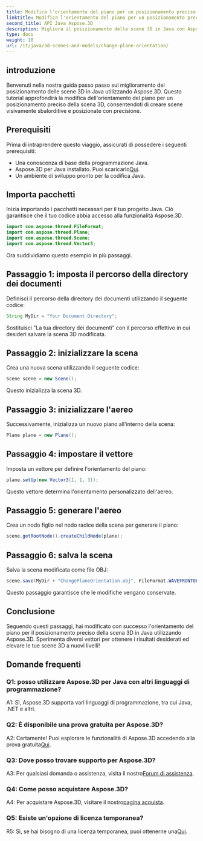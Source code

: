 ```yaml
---
title: Modifica l'orientamento del piano per un posizionamento preciso della scena 3D in Java
linktitle: Modifica l'orientamento del piano per un posizionamento preciso della scena 3D in Java
second_title: API Java Aspose.3D
description: Migliora il posizionamento delle scene 3D in Java con Aspose.3D. Modifica l'orientamento del piano per maggiore precisione. Scaricalo ora per un'esperienza visiva accattivante.
type: docs
weight: 10
url: /it/java/3d-scenes-and-models/change-plane-orientation/
---
```

## introduzione

Benvenuti nella nostra guida passo passo sul miglioramento del posizionamento delle scene 3D in Java utilizzando Aspose.3D. Questo tutorial approfondirà la modifica dell'orientamento del piano per un posizionamento preciso della scena 3D, consentendoti di creare scene visivamente sbalorditive e posizionate con precisione.

## Prerequisiti

Prima di intraprendere questo viaggio, assicurati di possedere i seguenti prerequisiti:

- Una conoscenza di base della programmazione Java.
- Aspose.3D per Java installato. Puoi scaricarlo[Qui](https://releases.aspose.com/3d/java/).
- Un ambiente di sviluppo pronto per la codifica Java.

## Importa pacchetti

Inizia importando i pacchetti necessari per il tuo progetto Java. Ciò garantisce che il tuo codice abbia accesso alla funzionalità Aspose.3D. 

```java
import com.aspose.threed.FileFormat;
import com.aspose.threed.Plane;
import com.aspose.threed.Scene;
import com.aspose.threed.Vector3;
```

Ora suddividiamo questo esempio in più passaggi.

## Passaggio 1: imposta il percorso della directory dei documenti

Definisci il percorso della directory dei documenti utilizzando il seguente codice:

```java
String MyDir = "Your Document Directory";
```

Sostituisci "La tua directory dei documenti" con il percorso effettivo in cui desideri salvare la scena 3D modificata.

## Passaggio 2: inizializzare la scena

Crea una nuova scena utilizzando il seguente codice:

```java
Scene scene = new Scene();
```

Questo inizializza la scena 3D.

## Passaggio 3: inizializzare l'aereo

Successivamente, inizializza un nuovo piano all'interno della scena:

```java
Plane plane = new Plane();
```

## Passaggio 4: impostare il vettore

Imposta un vettore per definire l'orientamento del piano:

```java
plane.setUp(new Vector3(1, 1, 3));
```

Questo vettore determina l'orientamento personalizzato dell'aereo.

## Passaggio 5: generare l'aereo

Crea un nodo figlio nel nodo radice della scena per generare il piano:

```java
scene.getRootNode().createChildNode(plane);
```

## Passaggio 6: salva la scena

Salva la scena modificata come file OBJ:

```java
scene.save(MyDir + "ChangePlaneOrientation.obj", FileFormat.WAVEFRONTOBJ);
```

Questo passaggio garantisce che le modifiche vengano conservate.

## Conclusione

Seguendo questi passaggi, hai modificato con successo l'orientamento del piano per il posizionamento preciso della scena 3D in Java utilizzando Aspose.3D. Sperimenta diversi vettori per ottenere i risultati desiderati ed elevare le tue scene 3D a nuovi livelli!


## Domande frequenti

### Q1: posso utilizzare Aspose.3D per Java con altri linguaggi di programmazione?

A1: Sì, Aspose.3D supporta vari linguaggi di programmazione, tra cui Java, .NET e altri.

### Q2: È disponibile una prova gratuita per Aspose.3D?

 A2: Certamente! Puoi esplorare le funzionalità di Aspose.3D accedendo alla prova gratuita[Qui](https://releases.aspose.com/).

### Q3: Dove posso trovare supporto per Aspose.3D?

 A3: Per qualsiasi domanda o assistenza, visita il nostro[Forum di assistenza](https://forum.aspose.com/c/3d/18).

### Q4: Come posso acquistare Aspose.3D?

 A4: Per acquistare Aspose.3D, visitare il nostro[pagina acquista](https://purchase.aspose.com/buy).

### Q5: Esiste un'opzione di licenza temporanea?

 R5: Sì, se hai bisogno di una licenza temporanea, puoi ottenerne una[Qui](https://purchase.aspose.com/temporary-license/).